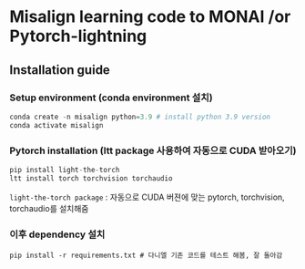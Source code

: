 # Misalign learning code to MONAI /or Pytorch-lightning

## Installation guide
### Setup environment (conda environment 설치)

```python
conda create -n misalign python=3.9 # install python 3.9 version
conda activate misalign
```
### Pytorch installation (ltt package 사용하여 자동으로 CUDA 받아오기)
```python
pip install light-the-torch
ltt install torch torchvision torchaudio
```
`light-the-torch package` : 자동으로 CUDA 버젼에 맞는 pytorch, torchvision, torchaudio를 설치해줌


### 이후 dependency 설치
```
pip install -r requirements.txt # 다니엘 기존 코드를 테스트 해봄, 잘 돌아감 
```